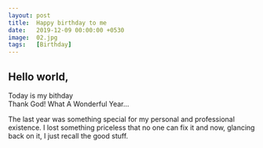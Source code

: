 ```yaml
---
layout: post
title:  Happy birthday to me
date:   2019-12-09 00:00:00 +0530
image:  02.jpg
tags:   [Birthday]
---
```

## Hello world,    
Today is my bithday   
Thank God! What A Wonderful Year...

The last year was something special for my personal and professional existence.
I lost something priceless that no one can fix it and now, glancing back on it, I just recall the good stuff.   
